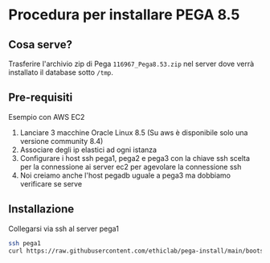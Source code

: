 # Procedura per installare PEGA 8.5

## Cosa serve?

Trasferire l'archivio zip di Pega `116967_Pega8.53.zip` nel server dove verrà installato il database sotto `/tmp`.

## Pre-requisiti

Esempio con AWS EC2

1. Lanciare 3 macchine Oracle Linux 8.5 (Su aws è disponibile solo una versione community 8.4)
2. Associare degli ip elastici ad ogni istanza
3. Configurare i host ssh pega1, pega2 e pega3 con la chiave ssh scelta per la connessione ai server ec2 per agevolare la connessione ssh
4. Noi creiamo anche l'host pegadb uguale a pega3 ma dobbiamo verificare se serve

## Installazione

Collegarsi via ssh al server pega1

```bash
ssh pega1
curl https://raw.githubusercontent.com/ethiclab/pega-install/main/bootstrap.sh | bash
```
